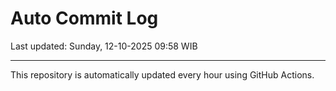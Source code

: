 # Auto Commit Log

Last updated: Sunday, 12-10-2025 09:58 WIB

---

This repository is automatically updated every hour using GitHub Actions.
